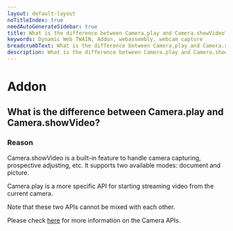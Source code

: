 ```yaml
---
layout: default-layout
noTitleIndex: true
needAutoGenerateSidebar: true
title: What is the difference between Camera.play and Camera.showVideo?
keywords: Dynamic Web TWAIN, Addon, webassembly, webcam capture
breadcrumbText: What is the difference between Camera.play and Camera.showVideo?
description: What is the difference between Camera.play and Camera.showVideo?
---
```


# Addon

## What is the difference between Camera.play and Camera.showVideo?

### Reason

Camera.showVideo is a built-in feature to handle camera capturing, prospective adjusting, etc. It supports two available modes: document and picture.

Camera.play is a more specific API for starting streaming video from the current camera.

Note that these two APIs cannot be mixed with each other.

Please check <a href="https://www.dynamsoft.com/web-twain/docs/info/api/Addon_Camera.html?ver=latest" target="_blank">here</a> for more information on the Camera APIs.
